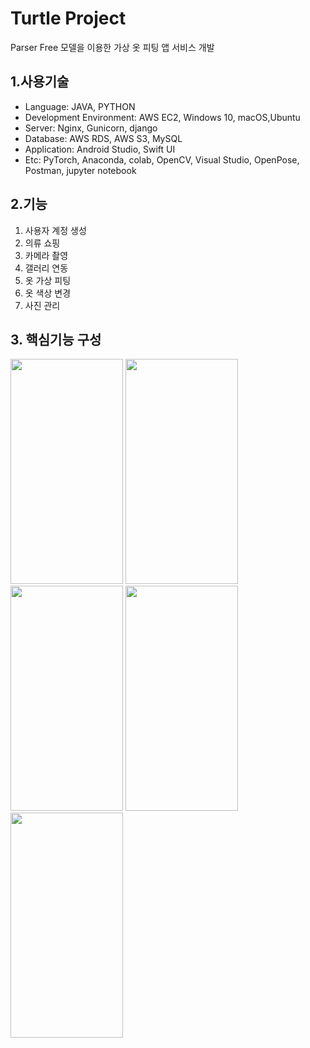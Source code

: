 # Turtle Project
Parser Free 모델을 이용한 가상 옷 피팅 앱 서비스 개발

## 1.사용기술
* Language: JAVA, PYTHON
* Development Environment: AWS EC2, Windows 10, macOS,Ubuntu
* Server: Nginx, Gunicorn, django
* Database: AWS RDS, AWS S3, MySQL
* Application: Android Studio, Swift UI
* Etc: PyTorch, Anaconda, colab, OpenCV, Visual Studio, OpenPose, Postman, jupyter notebook

## 2.기능
1. 사용자 계정 생성
2. 의류 쇼핑
3. 카메라 촬영
4. 갤러리 연동
5. 옷 가상 피팅
6. 옷 색상 변경
7. 사진 관리

## 3. 핵심기능 구성
<p align="left">
<img src="https://user-images.githubusercontent.com/99804202/171098898-bb4d36e0-3577-41fa-811f-c69aa76a1f75.jpg"  width="180" height="360">
<img src="https://user-images.githubusercontent.com/99804202/171098892-910a2de0-77c9-45fa-b05e-d19f9ad37726.jpg"  width="180" height="360">
<img src="https://user-images.githubusercontent.com/99804202/171098919-20fd91ff-f0b8-4eea-982b-d10d7c61b34f.jpg"  width="180" height="360">
<img src="https://user-images.githubusercontent.com/99804202/171098885-4cf9ea18-6f19-4f13-9001-a46e39e6e2e8.jpg"  width="180" height="360">
<img src="https://user-images.githubusercontent.com/99804202/171098869-64a322b0-bbd0-40f6-a917-aa424defed30.jpg"  width="180" height="360">
</p>
